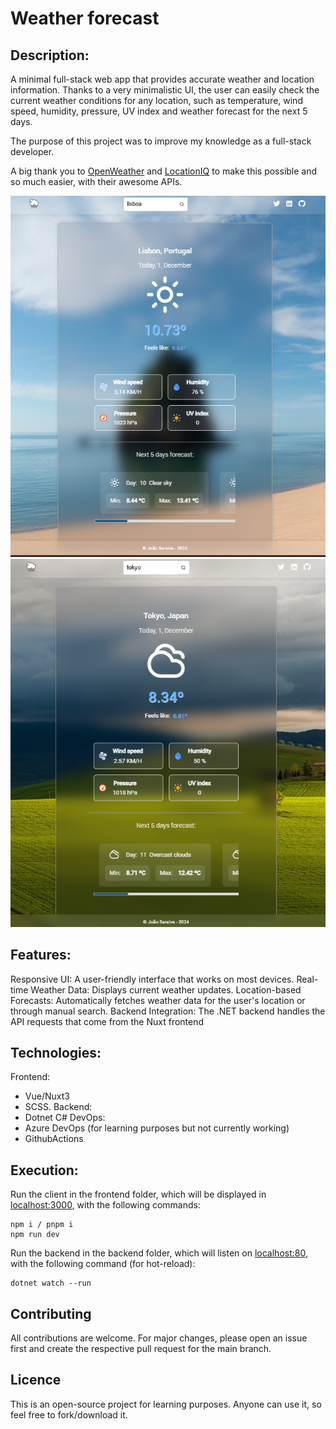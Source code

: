 # Weather forecast

## Description:

A minimal full-stack web app that provides accurate weather and location information.
Thanks to a very minimalistic UI, the user can easily check the current weather conditions for any location, such as temperature, wind speed, humidity, pressure, UV index and weather forecast for the next 5 days.

The purpose of this project was to improve my knowledge as a full-stack developer.

A big thank you to [OpenWeather](https://openweathermap.org/api/one-call-3) and [LocationIQ](https://locationiq.com/) to make this possible and so much easier, with their awesome APIs.

![Screenshot](imgs/sun.png)
![Screenshot](imgs/rain.png)

## Features:

Responsive UI: A user-friendly interface that works on most devices.
Real-time Weather Data: Displays current weather updates.
Location-based Forecasts: Automatically fetches weather data for the user's location or through manual search.
Backend Integration: The .NET backend handles the API requests that come from the Nuxt frontend

## Technologies:

Frontend: 
- Vue/Nuxt3
- SCSS.
Backend:
- Dotnet C#
DevOps:
- Azure DevOps (for learning purposes but not currently working)
- GithubActions

## Execution:

Run the client in the frontend folder, which will be displayed in [localhost:3000](http://localhost:3000/), with the following commands:

```
npm i / pnpm i
npm run dev
```

Run the backend in the backend folder, which will listen on [localhost:80](http://localhost:80), with the following command (for hot-reload):

```
dotnet watch --run
```

## Contributing

All contributions are welcome. For major changes, please open an issue first and create the respective pull request for the main branch.

## Licence

This is an open-source project for learning purposes. Anyone can use it, so feel free to fork/download it.
